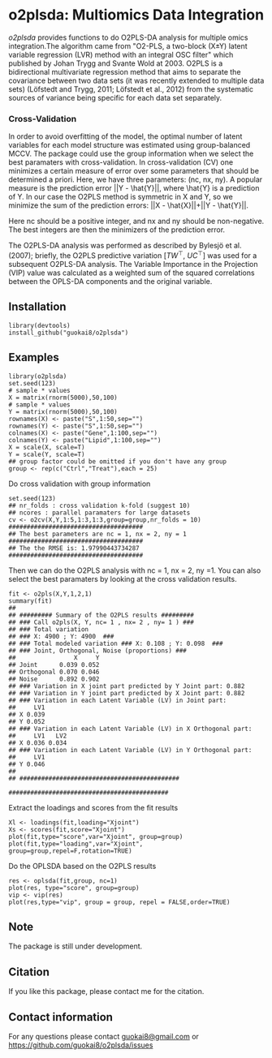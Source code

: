 # o2plsda: Multiomics Data Integration

_o2plsda_ provides functions to do O2PLS-DA analysis for multiple omics integration.The algorithm came from "O2-PLS, a two-block (X±Y) latent variable regression (LVR) method with an integral OSC filter" which published by Johan Trygg and Svante Wold at 2003. O2PLS is a bidirectional multivariate regression method that aims to separate the covariance between two data sets (it was recently extended to multiple data sets) (Löfstedt and Trygg, 2011; Löfstedt et al., 2012) from the systematic sources of variance being specific for each data set separately. 

### Cross-Validation

In order to avoid overfitting of the model, the optimal number of latent variables for each model structure was estimated using group-balanced MCCV. The package could use the group information when we select the best paramaters with cross-validation. In cross-validation (CV) one minimizes a certain measure of error over some parameters that should be determined a priori. Here, we have three parameters: (nc, nx, ny). A popular measure is the prediction error ||Y - \hat{Y}||, where \hat{Y} is a prediction of Y. In our case the O2PLS method is symmetric in X and Y, so we minimize the sum of the prediction errors: 
||X - \hat{X}||+||Y - \hat{Y}||. 


Here nc should be a positive integer, and nx and ny should be non-negative. The best integers are then the minimizers of the prediction error.

The O2PLS-DA analysis was performed as described by Bylesjö et al. (2007); briefly, the O2PLS predictive variation [$TW^\top$, $UC^\top$] was used for a subsequent O2PLS-DA analysis. The Variable Importance in the Projection (VIP) value was calculated as a weighted sum of the squared correlations between the OPLS-DA components and the original variable.

## Installation
```{r,eval=FALSE}
library(devtools)
install_github("guokai8/o2plsda")
``` 
## Examples
```{r}
library(o2plsda)
set.seed(123)
# sample * values
X = matrix(rnorm(5000),50,100)
# sample * values
Y = matrix(rnorm(5000),50,100)
rownames(X) <- paste("S",1:50,sep="")
rownames(Y) <- paste("S",1:50,sep="")
colnames(X) <- paste("Gene",1:100,sep="")
colnames(Y) <- paste("Lipid",1:100,sep="")
X = scale(X, scale=T)
Y = scale(Y, scale=T)
## group factor could be omitted if you don't have any group 
group <- rep(c("Ctrl","Treat"),each = 25)
```
Do cross validation with group information
```{r}
set.seed(123)
## nr_folds : cross validation k-fold (suggest 10)
## ncores : parallel paramaters for large datasets
cv <- o2cv(X,Y,1:5,1:3,1:3,group=group,nr_folds = 10)
#####################################
## The best parameters are nc = 1, nx = 2, ny = 1
#####################################
## The the RMSE is: 1.97990443734287
#####################################
```

Then we can do the O2PLS analysis with nc = 1, nx = 2, ny =1. You can also select the best paramaters by looking at the cross validation results.
```{r}
fit <- o2pls(X,Y,1,2,1)
summary(fit)
## 
## ######### Summary of the O2PLS results #########
## ### Call o2pls(X, Y, nc= 1 , nx= 2 , ny= 1 ) ###
## ### Total variation 
## ### X: 4900 ; Y: 4900  ###
## ### Total modeled variation ### X: 0.108 ; Y: 0.098  ###
## ### Joint, Orthogonal, Noise (proportions) ###
##                X     Y
## Joint      0.039 0.052
## Orthogonal 0.070 0.046
## Noise      0.892 0.902
## ### Variation in X joint part predicted by Y Joint part: 0.882 
## ### Variation in Y joint part predicted by X Joint part: 0.882 
## ### Variation in each Latent Variable (LV) in Joint part: 
##     LV1
## X 0.039
## Y 0.052
## ### Variation in each Latent Variable (LV) in X Orthogonal part: 
##     LV1   LV2
## X 0.036 0.034
## ### Variation in each Latent Variable (LV) in Y Orthogonal part: 
##     LV1
## Y 0.046
## 
## ############################################

############################################

```

Extract the loadings and scores from the fit results

```{r}
Xl <- loadings(fit,loading="Xjoint")
Xs <- scores(fit,score="Xjoint")
plot(fit,type="score",var="Xjoint", group=group)
plot(fit,type="loading",var="Xjoint", group=group,repel=F,rotation=TRUE)
```

Do the OPLSDA based on the O2PLS results
```{r}
res <- oplsda(fit,group, nc=1)
plot(res, type="score", group=group)
vip <- vip(res)
plot(res,type="vip", group = group, repel = FALSE,order=TRUE)
```

## Note
The package is still under development.

## Citation
If you like this package, please contact me for the citation.

## Contact information

For any questions please contact guokai8@gmail.com or https://github.com/guokai8/o2plsda/issues
